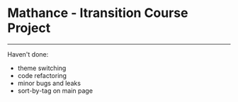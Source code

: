 # Mathance - Itransition Course Project
***
Haven't done:
* theme switching
* code refactoring
* minor bugs and leaks
* sort-by-tag on main page
